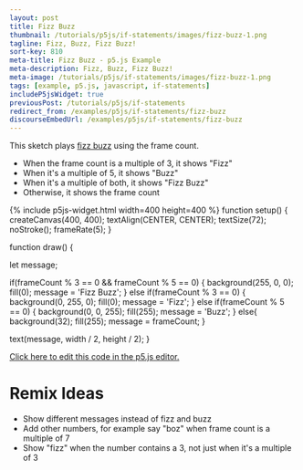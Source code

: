 ```yaml
---
layout: post
title: Fizz Buzz
thumbnail: /tutorials/p5js/if-statements/images/fizz-buzz-1.png
tagline: Fizz, Buzz, Fizz Buzz!
sort-key: 810
meta-title: Fizz Buzz - p5.js Example
meta-description: Fizz, Buzz, Fizz Buzz!
meta-image: /tutorials/p5js/if-statements/images/fizz-buzz-1.png
tags: [example, p5.js, javascript, if-statements]
includeP5jsWidget: true
previousPost: /tutorials/p5js/if-statements
redirect_from: /examples/p5js/if-statements/fizz-buzz
discourseEmbedUrl: /examples/p5js/if-statements/fizz-buzz
---
```


This sketch plays [fizz buzz](https://en.wikipedia.org/wiki/Fizz_buzz) using the frame count.

- When the frame count is a multiple of 3, it shows "Fizz"
- When it's a multiple of 5, it shows "Buzz"
- When it's a multiple of both, it shows "Fizz Buzz"
- Otherwise, it shows the frame count

{% include p5js-widget.html width=400 height=400 %}
function setup() {
  createCanvas(400, 400);
  textAlign(CENTER, CENTER);
  textSize(72);
  noStroke();
  frameRate(5);
}

function draw() {

  let message;

  if(frameCount % 3 == 0 && frameCount % 5 == 0) {
    background(255, 0, 0);
    fill(0);
    message = 'Fizz Buzz';
  } else if(frameCount % 3 == 0) {
    background(0, 255, 0);
    fill(0);
    message = 'Fizz';
  } else if(frameCount % 5 == 0) {
    background(0, 0, 255);
    fill(255);
    message = 'Buzz';
  } else{
    background(32);
    fill(255);
    message = frameCount;
  }

   text(message, width / 2, height / 2);
}
</script>

[Click here to edit this code in the p5.js editor.](https://editor.p5js.org/KevinWorkman/sketches/EuW2te8tW)

# Remix Ideas

- Show different messages instead of fizz and buzz
- Add other numbers, for example say "boz" when frame count is a multiple of 7
- Show "fizz" when the number contains a 3, not just when it's a multiple of 3
